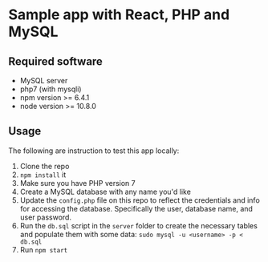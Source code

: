 # Sample app with React, PHP and MySQL

## Required software

* MySQL server
* php7 (with mysqli)
* npm version >= 6.4.1
* node version >= 10.8.0

## Usage

The following are instruction to test this app locally:

1. Clone the repo
2. `npm install` it
3. Make sure you have PHP version 7
4. Create a MySQL database with any name you'd like
5. Update the `config.php` file on this repo to reflect the credentials and info for accessing the database. Specifically the user, database name, and user password.
6. Run the `db.sql` script in the `server` folder to create the necessary tables and populate them with some data: `sudo mysql -u <username> -p < db.sql`
7. Run `npm start`

